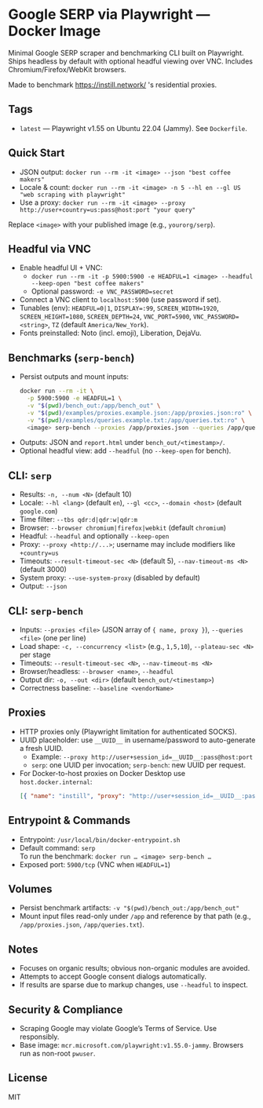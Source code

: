 # Google SERP via Playwright — Docker Image

Minimal Google SERP scraper and benchmarking CLI built on Playwright. Ships headless by default with optional headful viewing over VNC. Includes Chromium/Firefox/WebKit browsers.

Made to benchmark https://instill.network/ 's residential proxies.

## Tags
- `latest` — Playwright v1.55 on Ubuntu 22.04 (Jammy). See `Dockerfile`.

## Quick Start
- JSON output: `docker run --rm -it <image> --json "best coffee makers"`
- Locale & count: `docker run --rm -it <image> -n 5 --hl en --gl US "web scraping with playwright"`
- Use a proxy: `docker run --rm -it <image> --proxy http://user+country=us:pass@host:port "your query"`

Replace `<image>` with your published image (e.g., `yourorg/serp`).

## Headful via VNC
- Enable headful UI + VNC:
  - `docker run --rm -it -p 5900:5900 -e HEADFUL=1 <image> --headful --keep-open "best coffee makers"`
  - Optional password: `-e VNC_PASSWORD=secret`
- Connect a VNC client to `localhost:5900` (use password if set).
- Tunables (env): `HEADFUL=0|1`, `DISPLAY=:99`, `SCREEN_WIDTH=1920`, `SCREEN_HEIGHT=1080`, `SCREEN_DEPTH=24`, `VNC_PORT=5900`, `VNC_PASSWORD=<string>`, `TZ` (default `America/New_York`).
- Fonts preinstalled: Noto (incl. emoji), Liberation, DejaVu.

## Benchmarks (`serp-bench`)
- Persist outputs and mount inputs:
  ```bash
  docker run --rm -it \
    -p 5900:5900 -e HEADFUL=1 \
    -v "$(pwd)/bench_out:/app/bench_out" \
    -v "$(pwd)/examples/proxies.example.json:/app/proxies.json:ro" \
    -v "$(pwd)/examples/queries.example.txt:/app/queries.txt:ro" \
    <image> serp-bench --proxies /app/proxies.json --queries /app/queries.txt -c 1,5,10 --plateau-sec 60 --hl en --gl US
  ```
- Outputs: JSON and `report.html` under `bench_out/<timestamp>/`.
- Optional headful view: add `--headful` (no `--keep-open` for bench).

## CLI: `serp`
- Results: `-n, --num <N>` (default 10)
- Locale: `--hl <lang>` (default `en`), `--gl <cc>`, `--domain <host>` (default `google.com`)
- Time filter: `--tbs qdr:d|qdr:w|qdr:m`
- Browser: `--browser chromium|firefox|webkit` (default `chromium`)
- Headful: `--headful` and optionally `--keep-open`
- Proxy: `--proxy <http://...>`; username may include modifiers like `+country=us`
- Timeouts: `--result-timeout-sec <N>` (default 5), `--nav-timeout-ms <N>` (default 3000)
- System proxy: `--use-system-proxy` (disabled by default)
- Output: `--json`

## CLI: `serp-bench`
- Inputs: `--proxies <file>` (JSON array of `{ name, proxy }`), `--queries <file>` (one per line)
- Load shape: `-c, --concurrency <list>` (e.g., `1,5,10`), `--plateau-sec <N>` per stage
- Timeouts: `--result-timeout-sec <N>`, `--nav-timeout-ms <N>`
- Browser/headless: `--browser <name>`, `--headful`
- Output dir: `-o, --out <dir>` (default `bench_out/<timestamp>`)  
- Correctness baseline: `--baseline <vendorName>`

## Proxies
- HTTP proxies only (Playwright limitation for authenticated SOCKS).
- UUID placeholder: use `__UUID__` in username/password to auto-generate a fresh UUID.
  - Example: `--proxy http://user+session_id=__UUID__:pass@host:port`
  - `serp`: one UUID per invocation; `serp-bench`: new UUID per request.
- For Docker-to-host proxies on Docker Desktop use `host.docker.internal`:
  ```json
  [{ "name": "instill", "proxy": "http://user+session_id=__UUID__:pass@host.docker.internal:8080" }]
  ```

## Entrypoint & Commands
- Entrypoint: `/usr/local/bin/docker-entrypoint.sh`
- Default command: `serp`  
  To run the benchmark: `docker run … <image> serp-bench …`
- Exposed port: `5900/tcp` (VNC when `HEADFUL=1`)

## Volumes
- Persist benchmark artifacts: `-v "$(pwd)/bench_out:/app/bench_out"`
- Mount input files read-only under `/app` and reference by that path (e.g., `/app/proxies.json`, `/app/queries.txt`).

## Notes
- Focuses on organic results; obvious non-organic modules are avoided.
- Attempts to accept Google consent dialogs automatically.
- If results are sparse due to markup changes, use `--headful` to inspect.

## Security & Compliance
- Scraping Google may violate Google’s Terms of Service. Use responsibly.
- Base image: `mcr.microsoft.com/playwright:v1.55.0-jammy`. Browsers run as non-root `pwuser`.

## License
MIT

